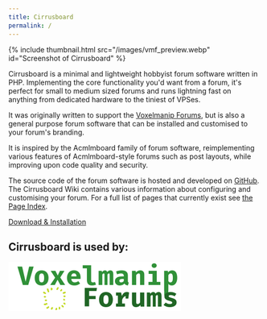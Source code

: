 ```yaml
---
title: Cirrusboard
permalink: /
---
```

{% include thumbnail.html
	src="/images/vmf_preview.webp"
	id="Screenshot of Cirrusboard" %}

Cirrusboard is a minimal and lightweight hobbyist forum software written in PHP. Implementing the core functionality you'd want from a forum, it's perfect for small to medium sized forums and runs lightning fast on anything from dedicated hardware to the tiniest of VPSes.

It was originally written to support the [Voxelmanip Forums](https://forum.voxelmanip.se), but is also a general purpose forum software that can be installed and customised to your forum's branding.

It is inspired by the Acmlmboard family of forum software, reimplementing various features of Acmlmboard-style forums such as post layouts, while improving upon code quality and security.

The source code of the forum software is hosted and developed on [GitHub](https://github.com/Cirrusboard/Cirrusboard). The Cirrusboard Wiki contains various information about configuring and customising your forum. For a full list of pages that currently exist see [the Page Index](/Special:PageIndex).

<a class="adorable-button" href="Download">Download & Installation</a>


## Cirrusboard is used by:
[![Voxelmanip Forums](/images/voxelmanip_forums.webp)](https://forum.voxelmanip.se)

